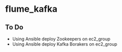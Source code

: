 # flume_kafka

<h2>
  To Do
</h2>
<ul>
  <li>Using Ansible deploy Zookeepers on ec2_group</li>
  <li>Using Ansible deploy Kafka Borakers on ec2_group</li>
</ul>
